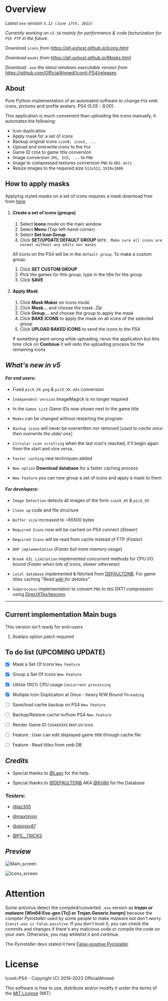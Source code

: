 
# Overview

_Latest `exe` version `5.12 (June 17th, 2023)`_

_Currently working on `v5.56` mainly for performance & code factorization for `PS5 FTP` in the future_.

*Download `icons` from <https://all-exhost.github.io/Icons.html>*

*Download `masks` from <https://all-exhost.github.io/Masks.html>*  

*Download `.exe` the latest windows executable version from* <https://github.com/OfficialAhmed/Iconit-PS4/releases>

## About

Pure Python implementation of an automated software to change `PS4` xmb icons, pictures and profile avatars. PS4 (5.05 - 9.00).

 
This application is much convenient than uploading the icons manually, it automates the following: 

* Icon duplication
* Apply mask for a set of icons
* Backup original icons `icon0, icon1, ...`
* Upload and overwrite icons to the `PS4`
* Game ID `CUSA` to game title conversion
* Image conversion `JPG, ICO, ...` to `PNG`
* Image to compressed textures conversion `PNG` to `DDS dxt1`
* Resize images to the required size `512x512`, `1920x1080`

## How to apply masks

 Applying styled masks on a set of icons requires a mask download free from [here](https://all-exhost.github.io/Masks.html)

 1. #### Create a set of icons (*groups*)

	 1. Select **Icons** mode on the main window
	 2. Select **Menu** (Top-left-hand-corner)
	 3. Select **Set Icon Group**
	 4. Click **SET/UPDATE DEFAULT GROUP** `NOTE: Make sure all icons are normal without any edits nor masks`
	 
	 All icons on the PS4 will be in the `default group`. To make a custom group:
	 
	 1. Click **SET CUSTOM GROUP**
	 2. Pick the games for this group, type in the title for the group
	 3. Click **SAVE**
	 

 2. #### Apply Mask

	 1. Click **Mask Maker** on Icons mode
	 2. Click **Mask...** and choose the mask *.Zip*
	 3. Click **Group...** and choose the group to apply the mask
	 4. Click **BAKE ICONS** to apply the mask on all icons of the selected group
	 5. Click **UPLOAD BAKED ICONS** to send the icons to the PS4

	If something went wrong while uploading, rerun the application but this time click on **Continue** it will redo the uploading process for the remaining icons
	
## *What's new in v5*

#### _For end users:_

* Fixed `picX_XX.png` & `picX_XX.dds` conversion
*  `Independent version` ImageMagick is no longer required
* In the `Games List`  _Game IDs_ now shown next to the game title
*  `Modes` can be changed without restarting the program
*  `Backup icons` will never be overwritten nor removed [_used to cache once then overwrite the older one_]

*  `Circular icon scrolling` when the last icon's reached, it'll begin again from the start and vice versa.

*  `Faster caching` new techniques added

*  `New option`  __Download database__ for a faster caching process

*  `New Feature` you can now group a set of icons and apply a mask to them

#### _For developers:_

*  `Image Detection` detects all images of the form `iconX_XX` & `picX_XX`

*  `Clean up` code and file structure

*  `Buffer size` increased to ~65500 bytes

*  `Required Icons` now will be cached on PS4 connect (_Slower_)

*  `Required Icons` will be read from cache instead of FTP (_Faster_)

*  `OOP implementation` (_Faster but more memory usage_)

*  `Break GIL Limitation` implemented concurrent methods for CPU I/O bound (_Faster when lots of icons, slower otherwise_)

*  `Local database` implemented & fetched from [DEFAULTDNB](https://github.com/DEFAULTDNB/DEFAULTDNB.github.io). For game titles caching "_Read [wiki](https://github.com/OfficialAhmed/Iconit-PS4/wiki/Performance) for detailes_"

*  `Subproccess` implementation to convert `PNG` to `DDS` DXT1 compression using [DirectXTex/texconv](https://github.com/Microsoft/DirectXTex/wiki/Texconv)

________________________________________

  

## Current implementation Main bugs

This version isn't ready for end-users

1. Avatars option patch required


## To do list (UPCOMING UPDATE)
  

* [x] Mask a Set Of Icons `New Feature`

* [x] Group a Set Of Icons `New Feature`

* [x] Utilize 100% CPU usage `Concurrent processing`

* [x] Multiple Icon Duplication at Once - heavy R/W Bound `Threading`

* [ ] Save/load cache backup on PS4 `New feature` 
  
* [ ] Backup/Restore cache to/from PS4 `New Feature`

* [ ] Render Game ID `CUSAXXXXX` text on icon

* [ ] Feature : User can edit displayed game title through cache file

* [ ] Feature : Read titles from xmb DB

  
## _Credits_

* Special thanks to [@Lapy](https://twitter.com/Lapy05575948) for the help.

* Special thanks to [@DEFAULTDNB](https://github.com/DEFAULTDNB) AKA [@KiiWii](https://twitter.com/DefaultDNB) for the Database
  

### _Testers_:

* [@laz305](https://twitter.com/laz305)

* [@maxtinion](https://twitter.com/maxtinion)

* [@_deejay87_](https://twitter.com/_deejay87_)

* [@PS__TRICKS](https://twitter.com/PS__TRICKS)

  

## _Preview_

![Main_screen](Interface/view/main_screen.jpg)

![Icons_screen](Interface/view/icons_screen.jpg)

  

# Attention

  
Some antivirus detect the compiled/converted `.exe` version as **_trojan or malware_ [Win64:Evo-gen [Trj] or Trojan.Generic.horqm]** because the compiler _Pyinstaller_ used by some people to make malware but don't worry `Iconit.exe is False-positive`. If you don't trust it, you can check the commits and changes if there's any malicious code or compile the code on your own. Otherwise, you may whitelist it and continue.

The _Pyinstaller_ devs stated it here [False-positive Pyinstaller](https://github.com/pyinstaller/pyinstaller/issues/6754)

  

# License

Iconit-PS4 - Copyright (C) 2019-2023 OfficialAhmed

This software is free to use, distribute and/or modify it under the terms of the [MIT License](LICENSE) (MIT)
